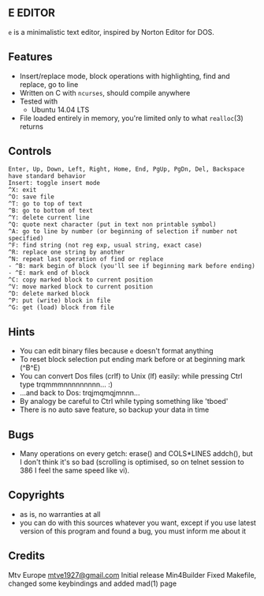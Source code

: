 E EDITOR
--------

`e` is a minimalistic text editor, inspired by Norton Editor for DOS.

Features
--------

- Insert/replace mode, block operations with highlighting, find and replace,
  go to line
- Written on C with `ncurses`, should compile anywhere
- Tested with
  - Ubuntu 14.04 LTS
- File loaded entirely in memory, you're limited only to what `realloc`(3) returns

Controls
--------
    Enter, Up, Down, Left, Right, Home, End, PgUp, PgDn, Del, Backspace have standard behavior
    Insert: toggle insert mode
    ^X: exit
    ^O: save file
    ^T: go to top of text
    ^B: go to bottom of text
    ^Y: delete current line
    ^Q: quote next character (put in text non printable symbol)
    ^A: go to line by number (or beginning of selection if number not specified)
    ^F: find string (not reg exp, usual string, exact case)
    ^R: replace one string by another
    ^N: repeat last operation of find or replace
    - ^B: mark begin of block (you'll see if beginning mark before ending)
    - ^E: mark end of block
    ^C: copy marked block to current position
    ^V: move marked block to current position
    ^D: delete marked block
    ^P: put (write) block in file
    ^G: get (load) block from file

Hints
-----
- You can edit binary files because `e` doesn't format anything
- To reset block selection put ending mark before or at beginning mark (^B^E)
- You can convert Dos files (crlf) to Unix (lf) easily: while pressing
Ctrl type trqmmmnnnnnnnnn... :)
- ...and back to Dos: trqjmqmqjmnnn...
- By analogy be careful to Ctrl while typing something like 'tboed'
- There is no auto save feature, so backup your data in time 

Bugs
----
- Many operations on every getch: erase() and COLS*LINES addch(),
but I don't think it's so bad (scrolling is optimised, so on telnet session
to 386 I feel the same speed like vi).

Copyrights
----------
- as is, no warranties at all
- you can do with this sources whatever you want, except if you use
latest version of this program and found a bug, you must inform me about it

Credits
-------
Mtv Europe <mtve1927@gmail.com>
    Initial release
Min4Builder
    Fixed Makefile, changed some keybindings and added mad(1) page
